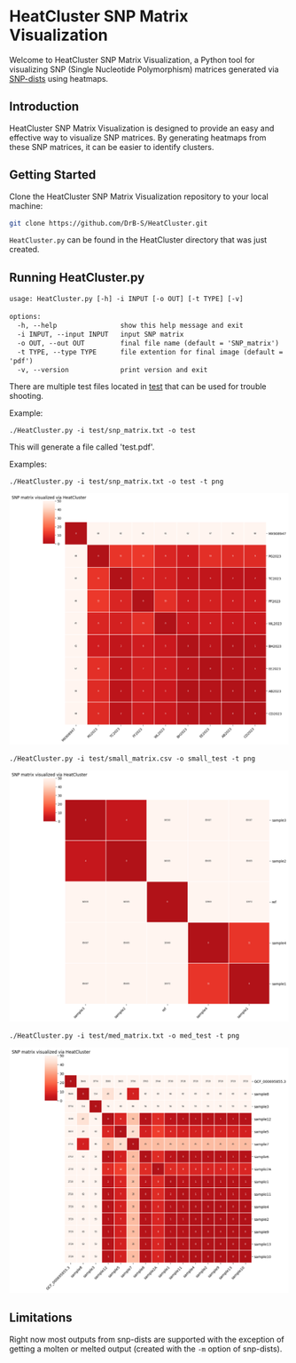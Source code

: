 # HeatCluster SNP Matrix Visualization

Welcome to HeatCluster SNP Matrix Visualization, a Python tool for visualizing SNP (Single Nucleotide Polymorphism) matrices generated via [SNP-dists](https://github.com/tseemann/snp-dists) using heatmaps. 

## Introduction

HeatCluster SNP Matrix Visualization is designed to provide an easy and effective way to visualize SNP matrices. By generating heatmaps from these SNP matrices, it can be easier to identify clusters.

## Getting Started

Clone the HeatCluster SNP Matrix Visualization repository to your local machine:

```bash
git clone https://github.com/DrB-S/HeatCluster.git
```

`HeatCluster.py` can be found in the HeatCluster directory that was just created.

## Running HeatCluster.py

```
usage: HeatCluster.py [-h] -i INPUT [-o OUT] [-t TYPE] [-v]

options:
  -h, --help                show this help message and exit
  -i INPUT, --input INPUT   input SNP matrix
  -o OUT, --out OUT         final file name (default = 'SNP_matrix')
  -t TYPE, --type TYPE      file extention for final image (default = 'pdf')
  -v, --version             print version and exit
```

There are multiple test files located in [test](./test) that can be used for trouble shooting.

Example:
```
./HeatCluster.py -i test/snp_matrix.txt -o test
```

This will generate a file called 'test.pdf'.

Examples:
```
./HeatCluster.py -i test/snp_matrix.txt -o test -t png
```

![alt text](assets/test.png)

```
./HeatCluster.py -i test/small_matrix.csv -o small_test -t png
```
![alt text](assets/small_test.png)

```
./HeatCluster.py -i test/med_matrix.txt -o med_test -t png
```
![alt text](assets/med_test.png)

## Limitations

Right now most outputs from snp-dists are supported with the exception of getting a molten or melted output (created with the `-m` option of snp-dists).
